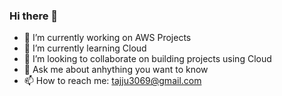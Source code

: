 ### Hi there 👋

- 🔭 I’m currently working on AWS Projects
- 🌱 I’m currently learning Cloud
- 👯 I’m looking to collaborate on building projects using Cloud
- 💬 Ask me about anhything you want to know
- 📫 How to reach me: tajju3069@gmail.com


